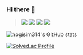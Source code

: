### Hi there 👋

<!--
**hogisim314/hogisim314** is a ✨ _special_ ✨ repository because its `README.md` (this file) appears on your GitHub profile.

Here are some ideas to get you started:

- 🔭 I’m currently working on ...
- 🌱 I’m currently learning ...
- 👯 I’m looking to collaborate on ...
- 🤔 I’m looking for help with ...
- 💬 Ask me about ...
- 📫 How to reach me: ...
- 😄 Pronouns: ...
- ⚡ Fun fact: ...
-->
 > <img src="https://img.shields.io/badge/C-White?style=plastic&logo=C&logoColor=#3776AB"/>
 > <img src="https://img.shields.io/badge/C++-blue?style=plastic&logo=C++&logoColor=#A8B9CC"/>
 > <img src="https://img.shields.io/badge/NestJs-orange?style=plastic&logo=nestjs&logoColor=#E0234E"/>
  > <img src="https://img.shields.io/badge/Python-yellow?style=plastic&logo=Python&logoColor=#E0234E"/>

![hogisim314's GitHub stats](https://github-readme-stats.vercel.app/api?username=hogisim314&show_icons=true&theme=radical)

[![Solved.ac Profile](http://mazassumnida.wtf/api/v2/generate_badge?boj=hogisim314)](https://solved.ac/hogisim314/)
